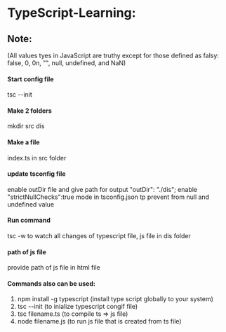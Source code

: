 # TypeScript-Learning:
## Note:
 (All values tyes in JavaScript are truthy except for those defined as falsy: false, 0, 0n, "", null, undefined, and NaN)
#### Start config file 
   tsc --init
#### Make 2 folders
   mkdir src dis
#### Make a file
   index.ts in src folder
#### update tsconfig file 
   enable outDir file and give path for output "outDir": "./dis";
   enable "strictNullChecks":true mode in tsconfig.json tp prevent from null and undefined value
#### Run command 
   tsc -w to watch all changes of typescript file, js file in dis folder
#### path of js file 
  provide path of js file in html file

#### Commands also can be used:
   1. npm install -g typescript (install type script globally to your system)
   2. tsc --init (to inialize typescript congif file)
   3. tsc filename.ts (to compile ts => js file)
   4. node filename.js (to run js file that is created from ts file)



